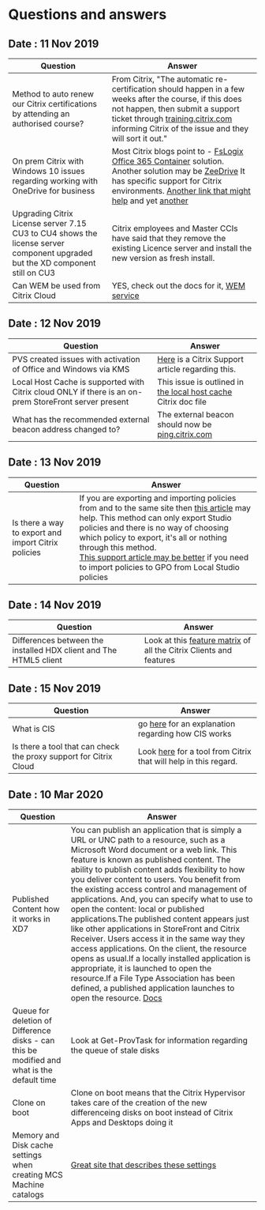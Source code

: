 # Questions and answers

## Date : 11 Nov 2019

Question  | Answer
---|---
Method to auto renew our Citrix certifications by attending an authorised course? | From Citrix, "The automatic re-certification should happen in a few weeks after the course, if this does not happen, then submit a support ticket through [training.citrix.com](https://training.citrix.com) informing Citrix of the issue and they will  sort it out."
On prem Citrix with Windows 10 issues regarding working with OneDrive for business | Most Citrix blogs point to - [FsLogix Office 365 Container](https://fslogix.com/products/office-365-container) solution. <BR>Another solution may be [ZeeDrive](http://www.thinkscape.com/Map-Network-Drives-To-Office-365-OneDrive/) It has specific support for Citrix environments. [Another link that might help](https://www.citrix.com/content/dam/citrix/en_us/documents/products-solutions/deployment-guide-office-365-for-xenapp-and-xendesktop.pdf) and yet [another](https://docs.microsoft.com/en-us/DeployOffice/overview-of-shared-computer-activation-for-office-365-proplus?redirectSourcePath=%252fen-us%252farticle%252f836f882c-8ff6-4f19-8b24-0212e0111c94)
Upgrading Citrix License server 7.15 CU3 to CU4 shows the license server component upgraded but the XD component still on CU3 | Citrix employees and Master CCIs have said that they remove the existing Licence server and install the new version as fresh install.
Can WEM be used from Citrix Cloud | YES, check out the docs for it, [WEM service](https://docs.citrix.com/en-us/workspace-environment-management/service.html)

## Date : 12 Nov 2019

Question  | Answer
---|---
PVS created issues with activation of Office and Windows via KMS | [Here](https://support.citrix.com/article/CTX128276) is a Citrix Support article regarding this. 
Local Host Cache is supported with Citrix cloud ONLY if there is an on-prem StoreFront server present| This issue is outlined in [the local host cache](https://docs.citrix.com/en-us/citrix-virtual-apps-desktops-service/manage-deployment/local-host-cache.html) Citrix doc file
What has the recommended external beacon address changed to? | The external beacon should now be  [ping.citrix.com](https://support.citrix.com/article/CTX261993)

## Date : 13 Nov 2019

Question  | Answer
---|---
Is there a way to export and import Citrix policies | If you are exporting and importing policies from and to the same site then [this article](https://support.citrix.com/article/CTX136646) may help. This method can only export Studio policies and there is no way of choosing which policy to export, it's all or nothing through this method. <BR>[This support article may be better](https://support.citrix.com/article/CTX140039) if you need to import policies to GPO from Local Studio policies
  
## Date : 14 Nov 2019

Question  | Answer
---|---
Differences between the installed HDX client and The HTML5 client | Look at this [feature matrix](https://www.citrix.com/content/dam/citrix/en_us/documents/data-sheet/citrix-workspace-app-feature-matrix.pdf) of all the Citrix Clients and features
  
## Date : 15 Nov 2019

Question  | Answer
---|---
What is CIS |   go [here](https://cis.citrix.com/AutoSupport/howitworks/) for an explanation regarding how CIS works
Is there a tool that can check the proxy support for Citrix Cloud | Look [here](https://support.citrix.com/article/CTX260337) for a tool from Citrix that will help in this regard.

## Date : 10 Mar 2020

Question  | Answer
---|---
Published Content how it works in XD7 | You can publish an application that is simply a URL or UNC path to a resource, such as a Microsoft Word document or a web link. This feature is known as published content. The ability to publish content adds flexibility to how you deliver content to users. You benefit from the existing access control and management of applications. And, you can specify what to use to open the content: local or published applications.The published content appears just like other applications in StoreFront and Citrix Receiver. Users access it in the same way they access applications. On the client, the resource opens as usual.If a locally installed application is appropriate, it is launched to open the resource.If a File Type Association has been defined, a published application launches to open the resource. [Docs](https://docs.citrix.com/en-us/xenapp-and-xendesktop/7-15-ltsr/install-configure/publish-content.html)
Queue for deletion of Difference disks - can this be modified and what is the default time | Look at Get-ProvTask for information regarding the queue of stale disks
Clone on boot | Clone on boot means that the Citrix Hypervisor takes care of the creation of the new differenceing disks on boot instead of Citrix Apps and Desktops doing it
Memory and Disk cache settings when creating MCS Machine catalogs | [Great site that describes these settings](https://www.jgspiers.com/machine-creation-services-storage-ram-disk-cache/)
